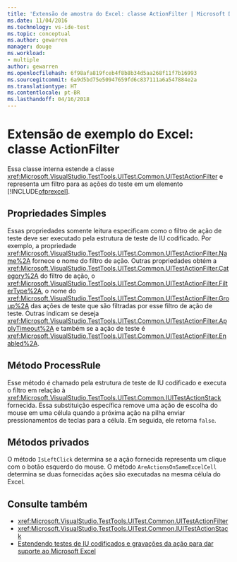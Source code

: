 ```yaml
---
title: 'Extensão de amostra do Excel: classe ActionFilter | Microsoft Docs'
ms.date: 11/04/2016
ms.technology: vs-ide-test
ms.topic: conceptual
ms.author: gewarren
manager: douge
ms.workload:
- multiple
author: gewarren
ms.openlocfilehash: 6f98afa819fceb4f8b8b34d5aa268f11f7b16993
ms.sourcegitcommit: 6a9d5bd75e50947659fd6c837111a6a547884e2a
ms.translationtype: HT
ms.contentlocale: pt-BR
ms.lasthandoff: 04/16/2018
---
```

# <a name="sample-excel-extension-actionfilter-class"></a>Extensão de exemplo do Excel: classe ActionFilter

Essa classe interna estende a classe <xref:Microsoft.VisualStudio.TestTools.UITest.Common.UITestActionFilter> e representa um filtro para as ações do teste em um elemento [!INCLUDE[ofprexcel](../test/includes/ofprexcel_md.md)].

## <a name="simple-properties"></a>Propriedades Simples

Essas propriedades somente leitura especificam como o filtro de ação de teste deve ser executado pela estrutura de teste de IU codificado. Por exemplo, a propriedade <xref:Microsoft.VisualStudio.TestTools.UITest.Common.UITestActionFilter.Name%2A> fornece o nome do filtro de ação. Outras propriedades obtém a <xref:Microsoft.VisualStudio.TestTools.UITest.Common.UITestActionFilter.Category%2A> do filtro de ação, o <xref:Microsoft.VisualStudio.TestTools.UITest.Common.UITestActionFilter.FilterType%2A>, o nome do <xref:Microsoft.VisualStudio.TestTools.UITest.Common.UITestActionFilter.Group%2A> das ações de teste que são filtradas por esse filtro de ação de teste. Outras indicam se deseja <xref:Microsoft.VisualStudio.TestTools.UITest.Common.UITestActionFilter.ApplyTimeout%2A> e também se a ação de teste é <xref:Microsoft.VisualStudio.TestTools.UITest.Common.UITestActionFilter.Enabled%2A>.

## <a name="processrule-method"></a>Método ProcessRule

Esse método é chamado pela estrutura de teste de IU codificado e executa o filtro em relação à <xref:Microsoft.VisualStudio.TestTools.UITest.Common.IUITestActionStack> fornecida. Essa substituição específica remove uma ação de escolha do mouse em uma célula quando a próxima ação na pilha enviar pressionamentos de teclas para a célula. Em seguida, ele retorna `false`.

## <a name="private-methods"></a>Métodos privados

O método `IsLeftClick` determina se a ação fornecida representa um clique com o botão esquerdo do mouse. O método `AreActionsOnSameExcelCell` determina se duas fornecidas ações são executadas na mesma célula do Excel.

## <a name="see-also"></a>Consulte também

- <xref:Microsoft.VisualStudio.TestTools.UITest.Common.UITestActionFilter>
- <xref:Microsoft.VisualStudio.TestTools.UITest.Common.IUITestActionStack>
- [Estendendo testes de IU codificados e gravações da ação para dar suporte ao Microsoft Excel](../test/extending-coded-ui-tests-and-action-recordings-to-support-microsoft-excel.md)
